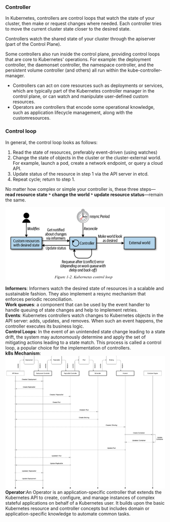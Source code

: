 ### Controller
In Kubernetes, controllers are control loops that watch the state of your cluster, then make or request changes where needed. Each controller tries to move the current cluster state closer to the desired state.

Controllers watch the shared state of your cluster through the apiserver (part of the Control Plane).

Some controllers also run inside the control plane, providing control loops that are core to Kubernetes' operations. For example: the deployment controller, the daemonset controller, the namespace controller, and the persistent volume controller (and others) all run within the kube-controller-manager.

- Controllers can act on core resources such as deployments or services, which are typically part of the Kubernetes controller manager in the control plane, or can watch and manipulate user-defined custom resources.
- Operators are controllers that encode some operational knowledge, such as application lifecycle management, along with the customresources.

### Control loop
In general, the control loop looks as follows:
1. Read the state of resources, preferably event-driven (using watches)
2. Change the state of objects in the cluster or the cluster-external world. For example, launch a pod, create a network endpoint, or query a cloud API.
3. Update status of the resource in step 1 via the API server in etcd.
4. Repeat cycle; return to step 1.

No matter how complex or simple your controller is, these three steps—**read resource state ˃ change the world ˃ update resource status**—remain the same.

![alt text](https://github.com/ishtiaqhimel/notes/blob/master/images/control-loop.png?raw=true "Controller")

**Informers**: Informers watch the desired state of resources in a scalable and sustainable fashion. They also implement a resync mechanism that enforces periodic reconciliation.
</br>**Work queues**: a component that can be used by the event handler to handle queuing of state changes and help to implement retries.
</br>**Events**: Kubernetes controllers watch changes to Kubernetes objects in the API server: adds, updates, and removes. When such an event happens, the controller executes its business logic.
</br>**Control Loops**: In the event of an unintended state change leading to a state drift, the system may autonomously determine and apply the set of mitigating actions leading to a state match. This process is called a control loop, a popular choice for the implementation of controllers.
</br>**k8s Mechanism**:
![alt text](https://github.com/ishtiaqhimel/notes/blob/master/images/deployment-control-loops.png?raw=true "Deployment Control Loops")
</br>**Operator**:An Operator is an application-specific controller that extends the Kubernetes API to create, configure, and manage instances of complex stateful applications on behalf of a Kubernetes user. It builds upon the basic Kubernetes resource and controller concepts but includes domain or application-specific knowledge to automate common tasks.

